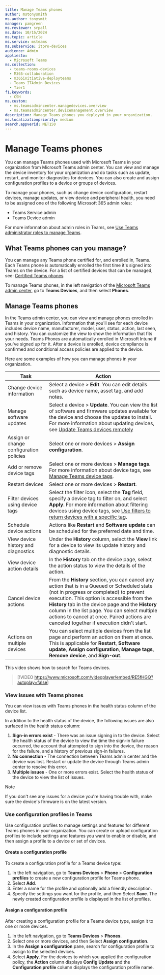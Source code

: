 ```yaml
---
title: Manage Teams phones
author: mstonysmith
ms.author: tonysmit
manager: pamgreen
ms.reviewer: srpall
ms.date: 10/16/2024
ms.topic: article
ms.service: msteams
ms.subservice: itpro-devices
audience: Admin
appliesto: 
  - Microsoft Teams
ms.collection: 
  - teams-rooms-devices
  - M365-collaboration
  - m365initiative-deployteams
  - Teams_ITAdmin_Devices
  - Tier1
f1.keywords: 
  - CSH
ms.custom: 
  - ms.teamsadmincenter.managedevices.overview
  - ms.teamsadmincenter.devicemanagement.overview
description: Manage Teams phones you deployed in your organization.
ms.localizationpriority: medium
search.appverid: MET150
---
```


# Manage Teams phones

You can manage Teams phones used with Microsoft Teams in your organization from Microsoft Teams admin center. You can view and manage the device inventory for your organization and do tasks such as update, restart, and monitor diagnostics for devices. You can also create and assign configuration profiles to a device or groups of devices.

To manage your phones, such as change device configuration, restart devices, manage updates, or view device and peripheral health, you need to be assigned one of the following Microsoft 365 admin roles:

- Teams Service admin
- Teams Device admin

For more information about admin roles in Teams, see [Use Teams administrator roles to manage Teams](../using-admin-roles.md).

## What Teams phones can you manage?

You can manage any Teams phone certified for, and enrolled in, Teams. Each Teams phone is automatically enrolled the first time it's signed into Teams on the device. For a list of certified devices that can be managed, see: [Certified Teams phones](/microsoftteams/devices/teams-phones-certified-hardware)

To manage Teams phones, in the left navigation of the [Microsoft Teams admin center](https://admin.teams.microsoft.com), go to **Teams Devices**, and then select **Phones**.

## Manage Teams phones

In the Teams admin center, you can view and manage phones enrolled in Teams in your organization. Information that you'll see for each device includes device name, manufacturer, model, user, status, action, last seen, and history. You can customize the view to show the information that fits your needs. Teams Phones are automatically enrolled in Microsoft Intune if you've signed up for it. After a device is enrolled, device compliance is confirmed and conditional access policies are applied to the device.

Here are some examples of how you can manage phones in your organization.  

| **Task**                           | **Action**                                                                                                                                                                                                                                                                                                     |
|-----------------------------------------|--------------------------------------------------------------------------------------------------------------------------------------------------------------------------------------------------------------------------------------------------------------------------------------------------------------|
| Change device information               | Select a device > **Edit**. You can edit details such as device name, asset tag, and add notes.                                                                                                                                                                                                              |
| Manage software updates                 | Select a device > **Update**. You can view the list of software and firmware updates available for the device and choose the updates to install. For more information about updating devices, see [Update Teams devices remotely](../devices/remote-update.md)                                                          |
| Assign or change configuration policies | Select one or more devices > **Assign configuration**.                                                                                                                                                                                                                                                       |
| Add or remove device tags               | Select one or more devices > **Manage tags**. For more information about device tags, see [Manage Teams device tags](../devices/manage-device-tags.md).                                                                                                                                                                 |
| Restart devices                         | Select one or more devices > **Restart**.                                                                                                                                                                                                                                                                    |
| Filter devices using device tags        | Select the filter icon, select the **Tag** field, specify a device tag to filter on, and select **Apply**. For more information about filtering devices using device tags, see [Use filters to return devices with a specific tag](../devices/manage-device-tags.md#use-filters-to-return-devices-with-a-specific-tag). |
|Schedule device actions|Actions like **Restart** and **Software update** can be scheduled for the preferred date and time.|
| View device history and diagnostics     | Under the **History** column, select the **View** link for a device to view its update history and diagnostic details.                                                                                                                                                                                         |
|View device action details|In the **History** tab on the device page, select the action status to view the details of the action.|
|Cancel device actions|From the **History** section, you can cancel any action that is in a Queued or Scheduled state (not in progress or completed) to prevent execution. This option is accessible from the **History** tab in the device page and the **History** column in the list page. You can select multiple actions to cancel at once. Paired actions are canceled together if execution didn't start.|
|Actions on multiple devices|You can select multiple devices from the list page and perform an action on them at once. This is applicable for **Restart**, **Software update**, **Assign configuration**, **Manage tags**, **Remove device**, and **Sign-out**.|

This video shows how to search for Teams devices.

> [!VIDEO https://www.microsoft.com/videoplayer/embed/RE5fHGQ?autoplay=false]

### View issues with Teams phones

You can view issues with Teams phones in the health status column of the device list.

In addition to the health status of the device, the following issues are also surfaced in the health status column:

1. **Sign-in errors exist** - There was an issue signing in to the device. Select the health status of the device to view the time the sign-in failure occurred, the account that attempted to sign into the device, the reason for the failure, and a history of previous sign-in failures.
2. **No connection** - The connection between Teams admin center and the device was lost. Restart or update the device through Teams admin center to resolve this error.
3. **Multiple issues** - One or more errors exist. Select the health status of the device to view the list of issues.

> [!NOTE]
> If you don't see any issues for a device you're having trouble with, make sure the device's firmware is on the latest version.

### Use configuration profiles in Teams

Use configuration profiles to manage settings and features for different Teams phones in your organization. You can create or upload configuration profiles to include settings and features you want to enable or disable, and then assign a profile to a device or set of devices.

#### Create a configuration profile

To create a configuration profile for a Teams device type:

1. In the left navigation, go to **Teams Devices** > **Phone** > **Configuration profiles** to create a new configuration profile for Teams phone.
2. Select **Add**.
3. Enter a name for the profile and optionally add a friendly description.
4. Specify the settings you want for the profile, and then Select **Save**.
   The newly created configuration profile is displayed in the list of profiles.

#### Assign a configuration profile

After creating a configuration profile for a Teams device type, assign it to one or more devices.

1. In the left navigation, go to **Teams Devices** > **Phones**.
2. Select one or more devices, and then Select **Assign configuration**.  
3. In the **Assign a configuration** pane, search for configuration profile to assign to the selected devices.
4. Select **Apply**.
   For the devices to which you applied the configuration policy, the **Action** column displays **Config Update** and the **Configuration profile** column displays the configuration profile name.
